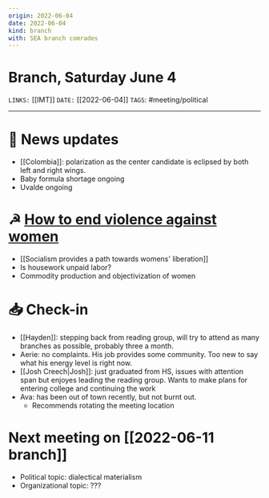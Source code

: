 ```yaml
---
origin: 2022-06-04
date: 2022-06-04
kind: branch
with: SEA branch comrades
---
```

# Branch, Saturday June 4
`LINKS:` [[IMT]]
`DATE:` [[2022-06-04]]
`TAGS`: #meeting/political 

---
# 📰 News updates
- [[Colombia]]: polarization as the center candidate is eclipsed by both left and right wings.
- Baby formula shortage ongoing
- Uvalde ongoing

# ☭ [How to end violence against women](https://socialistrevolution.org/international-working-womens-day-how-to-end-violence-against-women/)
- [[Socialism provides a path towards womens' liberation]]
- Is housework unpaid labor?
- Commodity production and objectivization of women

# 📥 Check-in
- [[Hayden]]: stepping back from reading group, will try to attend as many branches as possible, probably three a month. 
- Aerie: no complaints. His job provides some community. Too new to say what his energy level is right now. 
- [[Josh Creech|Josh]]: just graduated from HS, issues with attention span but enjoyes leading the reading group. Wants to make plans for entering college and continuing the work
- Ava: has been out of town recently, but not burnt out. 
	- Recommends rotating the meeting location 

# Next meeting on [[2022-06-11 branch]]
- Political topic: dialectical materialism
- Organizational topic: ???
